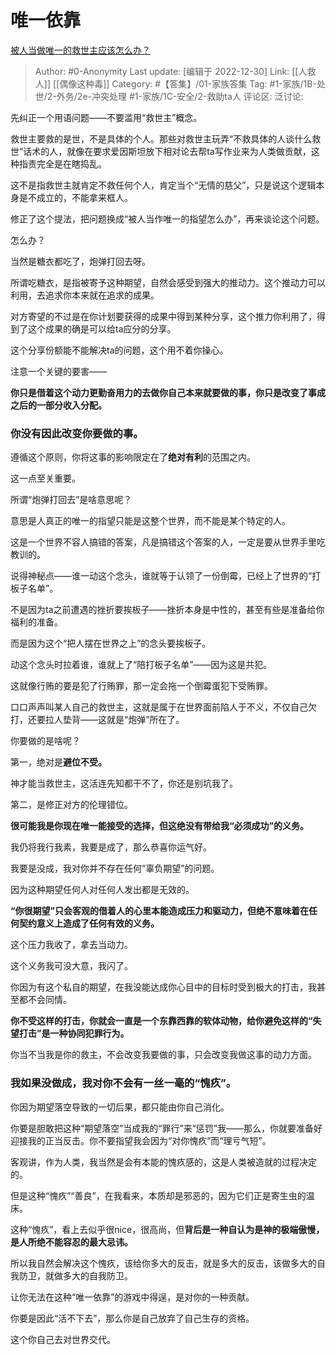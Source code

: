 # 唯一依靠
[被人当做唯一的救世主应该怎么办？](https://www.zhihu.com/question/33467137/answer/2821817909)

> Author: #0-Anonymity
> Last update: [编辑于 2022-12-30]
> Link: [[人救人]] [[偶像这种毒]]
> Category: #【答集】/01-家族答集
> Tag: #1-家族/1B-处世/2-外务/2e-冲突处理 #1-家族/1C-安全/2-救助ta人
> 评论区:
> 泛讨论:

先纠正一个用语问题——不要滥用“救世主”概念。

救世主要救的是世，不是具体的个人。那些对救世主玩弄“不救具体的人谈什么救世”话术的人，就像在要求爱因斯坦放下相对论去帮ta写作业来为人类做贡献，这种指责完全是在瞎捣乱。

这不是指救世主就肯定不救任何个人，肯定当个“无情的慈父”，只是说这个逻辑本身是不成立的，不能拿来框人。

修正了这个提法，把问题换成“被人当作唯一的指望怎么办”，再来谈论这个问题。

怎么办？

当然是糖衣都吃了，炮弹打回去呀。

所谓吃糖衣，是指被寄予这种期望，自然会感受到强大的推动力。这个推动力可以利用，去追求你本来就在追求的成果。

对方寄望的不过是在你计划要获得的成果中得到某种分享，这个推力你利用了，得到了这个成果的确是可以给ta应分的分享。

这个分享份额能不能解决ta的问题，这个用不着你操心。

注意一个关键的要害——

**你只是借着这个动力更勤奋用力的去做你自己本来就要做的事，你只是改变了事成之后的一部分收入分配。**

### **你没有因此改变你要做的事。**

遵循这个原则，你将这事的影响限定在了**绝对有利**的范围之内。

这一点至关重要。

所谓“炮弹打回去”是啥意思呢？

意思是人真正的唯一的指望只能是这整个世界，而不能是某个特定的人。

这是一个世界不容人搞错的答案，凡是搞错这个答案的人，一定是要从世界手里吃教训的。

说得神秘点——谁一动这个念头，谁就等于认领了一份倒霉，已经上了世界的“打板子名单”。

不是因为ta之前遭遇的挫折要挨板子——挫折本身是中性的，甚至有些是准备给你福利的准备。

而是因为这个“把人摆在世界之上”的念头要挨板子。

动这个念头时拉着谁，谁就上了“陪打板子名单”——因为这是共犯。

这就像行贿的要是犯了行贿罪，那一定会拖一个倒霉蛋犯下受贿罪。

口口声声叫某人自己的救世主，这就是属于在世界面前陷人于不义，不仅自己欠打，还要拉人垫背——这就是“炮弹”所在了。

你要做的是啥呢？

第一，绝对是**避位不受。**

神才能当救世主，这活连先知都干不了，你还是别坑我了。

第二，是修正对方的伦理错位。

**很可能我是你现在唯一能接受的选择，但这绝没有带给我“必须成功”的义务。**

我仍将我行我素，我要是成了，那么恭喜你运气好。

我要是没成，我对你并不存在任何“辜负期望”的问题。

因为这种期望任何人对任何人发出都是无效的。

**“你很期望”只会客观的借着人的心里本能造成压力和驱动力，但绝不意味着在任何契约意义上造成了任何有效的义务。**

这个压力我收了，拿去当动力。

这个义务我可没大意，我闪了。

你因为有这个私自的期望，在我没能达成你心目中的目标时受到极大的打击，我甚至都不会同情。

**你不受这样的打击，你就会一直是一个东靠西靠的软体动物，给你避免这样的“失望打击”是一种协同犯罪行为。**

你当不当我是你的救主，不会改变我要做的事，只会改变我做这事的动力方面。

### 我如果没做成，我对你不会有一丝一毫的“愧疚”。

你因为期望落空导致的一切后果，都只能由你自己消化。

你要是胆敢把这种“期望落空”当成我的“罪行”来“惩罚”我——那么，你就要准备好迎接我的正当反击。你不要指望我会因为“对你愧疚”而“理亏气短”。

客观讲，作为人类，我当然是会有本能的愧疚感的，这是人类被造就的过程决定的。

但是这种“愧疚”“善良”，在我看来，本质却是邪恶的，因为它们正是寄生虫的温床。

这种“愧疚”，看上去似乎很nice，很高尚，但**背后是一种自认为是神的极端傲慢，是人所绝不能容忍的最大忌讳。**

所以我自然会解决这个愧疚，该给你多大的反击，就是多大的反击，该做多大的自我防卫，就做多大的自我防卫。

让你无法在这种“唯一依靠”的游戏中得逞，是对你的一种贡献。

你要是因此“活不下去”，那么你是自己放弃了自己生存的资格。

这个你自己去对世界交代。
